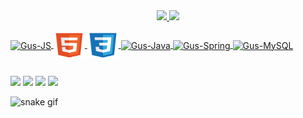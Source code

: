 
<div align="center">
   <a href="https://github.com/goulartgusta">
   <img height="140em" src="https://github-readme-stats.vercel.app/api?username=goulartgusta&show_icons=false&theme=codeSTACKr&include_all_commits=true&count_private=true"/>
  <img height="140em" src="https://github-readme-stats.vercel.app/api/top-langs/?username=goulartgusta&layout=compact&langs_count=7&theme=codeSTACKr"/>
    
</div>
  <div style="display: inline_block"><br>
  <img align="center" alt="Gus-JS" height="40" width="50" src="https://cdn.jsdelivr.net/gh/devicons/devicon/icons/javascript/javascript-original.svg" />
  <img align="center" alt="Gus-HTML" height="40" width="50" src="https://raw.githubusercontent.com/devicons/devicon/master/icons/html5/html5-original.svg">
  <img align="center" alt="Gus-CSS" height="40" width="50" src="https://raw.githubusercontent.com/devicons/devicon/master/icons/css3/css3-original.svg">
  <img align="center" alt="Gus-Java" height="40" width="50" src="https://cdn.jsdelivr.net/gh/devicons/devicon/icons/java/java-original.svg" />
  <img align="center" alt="Gus-Spring" height="40" width="50" src="https://cdn.jsdelivr.net/gh/devicons/devicon/icons/spring/spring-original.svg" />
  <img align="center" alt="Gus-MySQL" height="40" width="50" src="https://cdn.jsdelivr.net/gh/devicons/devicon/icons/mysql/mysql-original.svg" />


</div>
  
  ##
  
  <div> 
  <a href="https://instagram.com/gusta.goulart" target="_blank"><img src="https://img.shields.io/badge/-Instagram-%23E4405F?style=for-the-badge&logo=instagram&logoColor=white" target="_blank"></a>
  <a href="https://discord.gg/gustavo goulart#7491" target="_blank"><img src="https://img.shields.io/badge/Discord-7289DA?style=for-the-badge&logo=discord&logoColor=white" target="_blank"></a> 
  <a href = "mailto:contatogoulartgusta9@gmail.com"><img src="https://img.shields.io/badge/Gmail-D14836?style=for-the-badge&logo=gmail&logoColor=white" target="_blank"></a>
  <a href="https://www.linkedin.com/in/gustavo-goulart-de-souza-a459ba234" target="_blank"><img src="https://img.shields.io/badge/-LinkedIn-%230077B5?style=for-the-badge&logo=linkedin&logoColor=white" target="_blank"></a> 
</div>

   ![snake gif](https://github.com/goulartgusta/goulartgusta/blob/output/github-contribution-grid-snake.svg)
